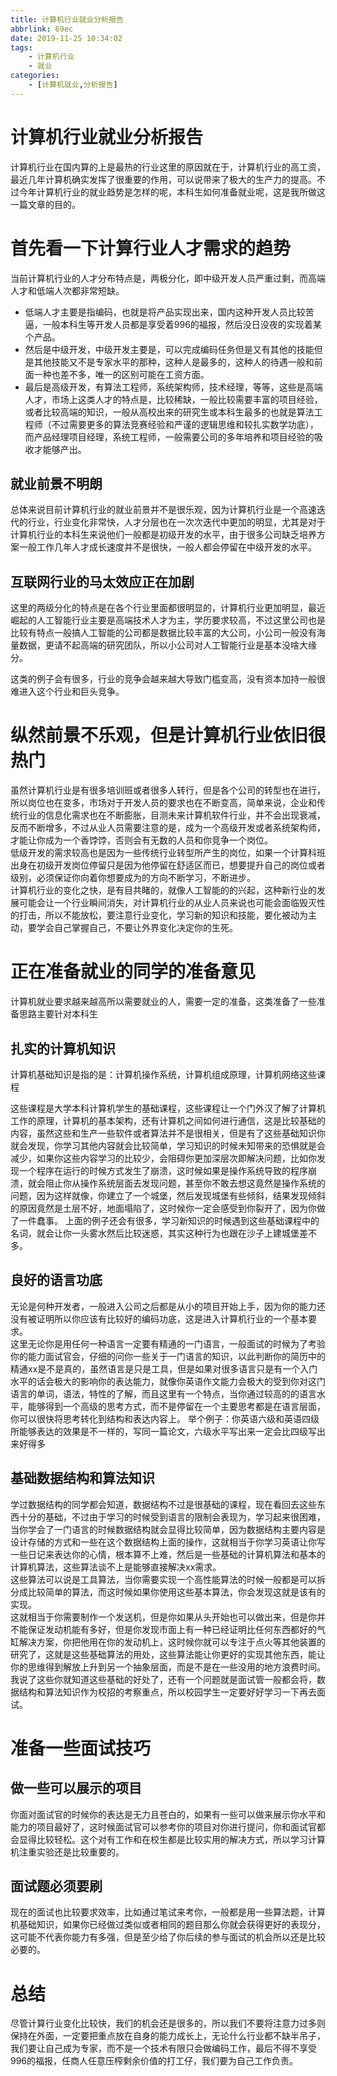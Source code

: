 ```yaml
---
title: 计算机行业就业分析报告
abbrlink: 69ec
date: 2019-11-25 10:34:02
tags: 
    - 计算机行业
    - 就业
categories:
    - [计算机就业,分析报告]
---
```

# 计算机行业就业分析报告
计算机行业在国内算的上是最热的行业这里的原因就在于，计算机行业的高工资，最近几年计算机确实发挥了很重要的作用，可以说带来了极大的生产力的提高。不过今年计算机行业的就业趋势是怎样的呢，本科生如何准备就业呢，这是我所做这一篇文章的目的。

# 首先看一下计算行业人才需求的趋势

当前计算机行业的人才分布特点是，两极分化，即中级开发人员严重过剩，而高端人才和低端人次都非常短缺。  
- 低端人才主要是指编码，也就是将产品实现出来，国内这种开发人员比较苦逼，一般本科生等开发人员都是享受着996的福报，然后没日没夜的实现着某个产品。  
- 然后是中级开发，中级开发主要是，可以完成编码任务但是又有其他的技能但是其他技能又不是专家水平的那种，这种人是最多的，这种人的待遇一般和前面一种也差不多，唯一的区别可能在工资方面。  
- 最后是高级开发，有算法工程师，系统架构师，技术经理，等等，这些是高端人才，市场上这类人才的特点是，比较稀缺，一般比较需要丰富的项目经验，或者比较高端的知识，一般从高校出来的研究生或本科生最多的也就是算法工程师（不过需要更多的算法竞赛经验和严谨的逻辑思维和较扎实数学功底），而产品经理项目经理，系统工程师，一般需要公司的多年培养和项目经验的吸收才能够产出。
## 就业前景不明朗

总体来说目前计算机行业的就业前景并不是很乐观，因为计算机行业是一个高速迭代的行业，行业变化非常快，人才分层也在一次次迭代中更加的明显，尤其是对于计算机行业的本科生来说他们一般都是初级开发的水平，由于很多公司缺乏培养方案一般工作几年人才成长速度并不是很快，一般人都会停留在中级开发的水平。
## 互联网行业的马太效应正在加剧

这里的两级分化的特点是在各个行业里面都很明显的，计算机行业更加明显，最近崛起的人工智能行业主要是高端技术人才为主，学历要求较高，不过这里公司也是比较有特点一般搞人工智能的公司都是数据比较丰富的大公司，小公司一般没有海量数据，更请不起高端的研究团队，所以小公司对人工智能行业是基本没啥大缘分。  

这类的例子会有很多，行业的竞争会越来越大导致门槛变高，没有资本加持一般很难进入这个行业和巨头竞争。


# 纵然前景不乐观，但是计算机行业依旧很热门

虽然计算机行业是有很多培训班或者很多人转行，但是各个公司的转型也在进行，所以岗位也在变多，市场对于开发人员的要求也在不断变高，简单来说，企业和传统行业的信息化需求也在不断膨胀，目测未来计算机软件行业，并不会出现衰减，反而不断增多，不过从业人员需要注意的是，成为一个高级开发或者系统架构师，才能让你成为一个香饽饽，否则会有无数的人员和你竞争一个岗位。  
低级开发的需求较高也是因为一些传统行业转型所产生的岗位，如果一个计算科班出身在初级开发岗位停留只是因为他停留在舒适区而已，想要提升自己的岗位或者级别，必须保证你向着你想要成为的方向不断学习，不断进步。  
计算机行业的变化之快，是有目共睹的，就像人工智能的的兴起，这种新行业的发展可能会让一个行业瞬间消失，对计算机行业的从业人员来说也可能会面临毁灭性的打击，所以不能放松，要注意行业变化，学习新的知识和技能，要化被动为主动，要学会自己掌握自己，不要让外界变化决定你的生死。
# 正在准备就业的同学的准备意见
计算机就业要求越来越高所以需要就业的人，需要一定的准备，这类准备了一些准备思路主要针对本科生
## 扎实的计算机知识
计算机基础知识是指的是：计算机操作系统，计算机组成原理，计算机网络这些课程  

这些课程是大学本科计算机学生的基础课程，这些课程让一个门外汉了解了计算机工作的原理，计算机的基本架构，还有计算机之间如何进行通信，这是比较基础的内容，虽然这些和生产一些软件或者算法并不是很相关，但是有了这些基础知识你就会发现，你学习其他内容就会比较简单，学习知识的时候未知带来的恐惧就是会减少，如果你这些内容学习的比较少，会阻碍你更加深层次即解决问题，比如你发现一个程序在运行的时候方式发生了崩溃，这时候如果是操作系统导致的程序崩溃，就会阻止你从操作系统层面去发现问题，甚至你不敢去想这竟然是操作系统的问题，因为这样就像，你建立了一个城堡，然后发现城堡有些倾斜，结果发现倾斜的原因竟然是土层不好，地面塌陷了，这时候你一定会感受到你裂开了，因为你做了一件蠢事。
上面的例子还会有很多，学习新知识的时候遇到这些基础课程中的名词，就会让你一头雾水然后比较迷惑，其实这种行为也跟在沙子上建城堡差不多。

## 良好的语言功底
无论是何种开发者，一般进入公司之后都是从小的项目开始上手，因为你的能力还没有被证明所以你应该有比较好的编码功底，这是进入计算机行业的一个基本要求。  
这里无论你是用任何一种语言一定要有精通的一门语言，一般面试的时候为了考验你的能力面试官会，仔细的问你一些关于一门语言的知识，以此判断你的简历中的精通xx是不是真的，虽然语言是只是工具，但是如果对很多语言只是有一个入门水平的话会极大的影响你的表达能力，就像你英语作文能力会极大的受到你对这门语言的单词，语法，特性的了解，而且这里有一个特点，当你通过较高的的语言水平，能够得到一个高级的思考方式，而不是停留在一个主要思考都是在语言层面，你可以很快将思考转化到结构和表达内容上。
举个例子：你英语六级和英语四级所能够表达的效果是不一样的，写同一篇论文，六级水平写出来一定会比四级写出来好得多


## 基础数据结构和算法知识

学过数据结构的同学都会知道，数据结构不过是很基础的课程，现在看回去这些东西十分的基础，不过由于学习的时候受到语言的限制会表现为，学习起来很困难，当你学会了一门语言的时候数据结构就会显得比较简单，因为数据结构主要内容是设计存储的方式和一些在这个数据结构上面的操作，这就相当于你学习英语让你写一些日记来表达你的心情，根本算不上难，然后是一些基础的计算机算法和基本的计算机算法，这些算法谈不上是能够直接解决xx需求。  
这些算法可以说是工具算法，当你需要实现一个高性能算法的时候一般都是可以拆分成比较简单的算法，而这时候如果你使用这些基本算法，你会发现这就是该有的实现。  
这就相当于你需要制作一个发送机，但是你如果从头开始也可以做出来，但是你并不能保证发动机能有多好，但是你发现市面上有一种已经证明比任何东西都好的气缸解决方案，你把他用在你的发动机上，这时候你就可以专注于点火等其他装置的研究了，这就是这些基础算法的用处，这些算法能让你更好的实现其他东西，能让你的思维得到解放上升到另一个抽象层面，而是不是在一些没用的地方浪费时间。  
我说了这些你就知道这些基础的好处了，还有一个问题就是面试管一般都会将，数据结构和算法知识作为校招的考察重点，所以校园学生一定要好好学习一下再去面试。

# 准备一些面试技巧
## 做一些可以展示的项目

你面对面试官的时候你的表达是无力且苍白的，如果有一些可以做来展示你水平和能力的项目最好了，这时候面试官可以参考你的项目对你进行提问，你和面试官都会显得比较轻松。这个对有工作和在校生都是比较实用的解决方式，所以学习计算机注重实验还是比较重要的。

## 面试题必须要刷

现在的面试也比较要求效率，比如通过笔试来考你，一般都是用一些算法题，计算机基础知识，如果你已经做过类似或者相同的题目那么你就会获得更好的表现分，这可能不代表你能力有多强，但是至少给了你后续的参与面试的机会所以还是比较必要的。

# 总结

尽管计算行业变化比较快，我们的机会还是很多的，所以我们不要将注意力过多则保持在外面，一定要把重点放在自身的能力成长上，无论什么行业都不缺半吊子，我们要让自己成为专家，而不是一个技术有限只会做编码工作，最后不得不享受996的福报，任商人任意压榨剩余价值的打工仔，我们要为自己工作负责。
